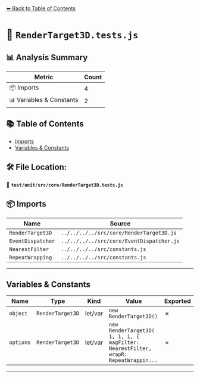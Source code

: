 [⬅️ Back to Table of Contents](../../../../index.md)

# 📄 `RenderTarget3D.tests.js`

## 📊 Analysis Summary

| Metric | Count |
|--------|-------|
| 📦 Imports | 4 |
| 📊 Variables & Constants | 2 |

## 📚 Table of Contents

- [Imports](#imports)
- [Variables & Constants](#variables-constants)

## 🛠️ File Location:
📂 **`test/unit/src/core/RenderTarget3D.tests.js`**

## 📦 Imports

| Name | Source |
|------|--------|
| `RenderTarget3D` | `../../../../src/core/RenderTarget3D.js` |
| `EventDispatcher` | `../../../../src/core/EventDispatcher.js` |
| `NearestFilter` | `../../../../src/constants.js` |
| `RepeatWrapping` | `../../../../src/constants.js` |


---

## Variables & Constants

| Name | Type | Kind | Value | Exported |
|------|------|------|-------|----------|
| `object` | `RenderTarget3D` | let/var | `new RenderTarget3D()` | ✗ |
| `options` | `RenderTarget3D` | let/var | `new RenderTarget3D( 1, 1, 1, { magFilter: NearestFilter, wrapR: RepeatWrappin...` | ✗ |


---
